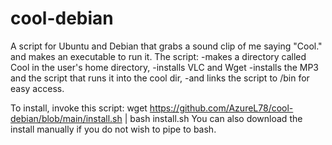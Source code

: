 # cool-debian
A script for Ubuntu and Debian that grabs a sound clip of me saying "Cool." and makes an executable to run it.
The script:
-makes a directory called Cool in the user's home directory,
-installs VLC and Wget
-installs the MP3 and the script that runs it into the cool dir,
-and links the script to /bin for easy access.

To install, invoke this script:
wget https://github.com/AzureL78/cool-debian/blob/main/install.sh | bash install.sh
You can also download the install manually if you do not wish to pipe to bash.
